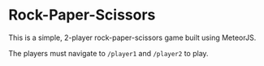 # Rock-Paper-Scissors

This is a simple, 2-player rock-paper-scissors game built using MeteorJS.

The players must navigate to `/player1` and `/player2` to play.
